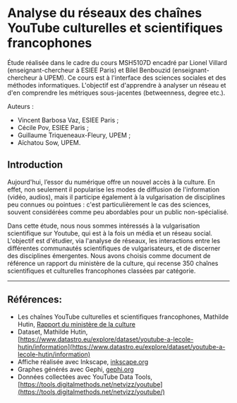 # Analyse du réseaux des chaînes YouTube culturelles et scientifiques francophones

Étude réalisée dans le cadre du cours MSH5107D encadré par Lionel Villard (enseignant-chercheur à ESIEE Paris) et Bilel Benbouzid (enseignant-chercheur à UPEM). Ce cours est à l'interface des sciences sociales et des méthodes informatiques. L'objectif est d'apprendre à analyser un réseau et d'en comprendre les métriques sous-jacentes (betweenness, degree etc.).

Auteurs :

- Vincent Barbosa Vaz, ESIEE Paris ;
- Cécile Pov, ESIEE Paris ;
- Guillaume Triqueneaux-Fleury, UPEM ;
- Aïchatou Sow, UPEM.

## Introduction

Aujourd'hui, l’essor du numérique offre un nouvel accès à la culture. En effet, non seulement il popularise les modes de diffusion de l'information (vidéo, audios), mais il participe également à la vulgarisation de disciplines peu connues ou pointues : c'est particulièrement le cas des sciences, souvent considérées comme peu abordables pour un public non-spécialisé.


Dans cette étude, nous nous sommes intéressés à la vulgarisation scientifique sur Youtube, qui est à la fois un média et un réseau social. L'objectif est d'étudier, via l'analyse de réseaux, les interactions entre les différentes communautés scientifiques de vulgarisateurs, et de discerner des disciplines émergentes. Nous avons choisis comme document de référence un rapport du ministère de la culture, qui recense 350 chaînes scientifiques et culturelles francophones classées par catégorie.

---

## Références:

* Les chaînes YouTube culturelles et scientifiques francophones, Mathilde Hutin, [Rapport du ministère de la culture](https://www.culture.gouv.fr/Sites-thematiques/Langue-francaise-et-langues-de-France/Ressources/Ressources-pedagogiques-et-sensibilisation/350-ressources-culturelles-et-scientifiques-francophones-en-video)
* Dataset, Mathilde Hutin, [https://www.datastro.eu/explore/dataset/youtube-a-lecole-hutin/information](https://www.datastro.eu/explore/dataset/youtube-a-lecole-hutin/information)
* Affiche réalisée avec Inkscape, [inkscape.org](https://inkscape.org)
* Graphes générés avec Gephi, [gephi.org](https://gephi.org)
* Données collectées avec YouTube Data Tools, [https://tools.digitalmethods.net/netvizz/youtube](https://tools.digitalmethods.net/netvizz/youtube/)
